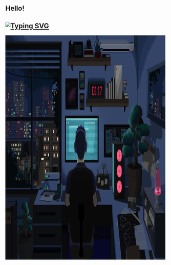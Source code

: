 ## Hello!
[![Typing SVG](https://readme-typing-svg.demolab.com?font=Fira+Code&pause=1000&color=1ABC9C&width=435&lines=I'm+Sameeran+Shinde;Undergrad+Student+In+IT)](https://git.io/typing-svg)
----------------------------------------------------------------------------------------------------------------------------------------------------------

<img src="code.gif" height="700" width="500" frameborder="0" margin="center" scrolling="no"></img>



